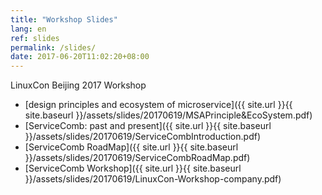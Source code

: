 ```yaml
---
title: "Workshop Slides"
lang: en
ref: slides
permalink: /slides/
date: 2017-06-20T11:02:20+08:00
---
```


LinuxCon Beijing 2017 Workshop
 * [design principles and ecosystem of microservice]({{ site.url }}{{ site.baseurl }}/assets/slides/20170619/MSAPrinciple&EcoSystem.pdf)
 * [ServiceComb: past and present]({{ site.url }}{{ site.baseurl }}/assets/slides/20170619/ServiceCombIntroduction.pdf)
 * [ServiceComb RoadMap]({{ site.url }}{{ site.baseurl }}/assets/slides/20170619/ServiceCombRoadMap.pdf)
 * [ServiceComb Workshop]({{ site.url }}{{ site.baseurl }}/assets/slides/20170619/LinuxCon-Workshop-company.pdf)
